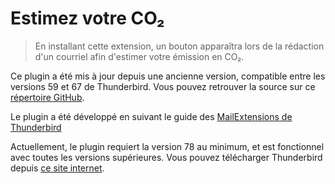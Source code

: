 # Estimez votre CO₂

> En installant cette extension, un bouton apparaîtra lors de la rédaction d'un courriel afin d'estimer votre émission en CO₂.

Ce plugin a été mis à jour depuis une ancienne version, compatible entre les versions 59 et 67 de Thunderbird. Vous pouvez retrouver la source sur ce [répertoire GitHub](https://github.com/INSIDE-information-systems/CO2emissions_email_plugin).

Le plugin a été développé en suivant le guide des [MailExtensions de Thunderbird](https://developer.thunderbird.net/add-ons/mailextensions)

Actuellement, le plugin requiert la version 78 au minimum, et est fonctionnel avec toutes les versions supérieures. Vous pouvez télécharger Thunderbird depuis [ce site internet](https://www.thunderbird.net/fr/).
